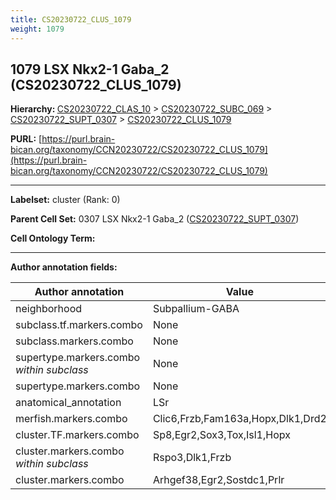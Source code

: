 ```yaml
---
title: CS20230722_CLUS_1079
weight: 1079
---
```

## 1079 LSX Nkx2-1 Gaba_2 (CS20230722_CLUS_1079)
<b>Hierarchy: </b>
[CS20230722_CLAS_10](../CS20230722_CLAS_10) >
[CS20230722_SUBC_069](../CS20230722_SUBC_069) >
[CS20230722_SUPT_0307](../CS20230722_SUPT_0307) >
[CS20230722_CLUS_1079](../CS20230722_CLUS_1079)

**PURL:** [https://purl.brain-bican.org/taxonomy/CCN20230722/CS20230722_CLUS_1079](https://purl.brain-bican.org/taxonomy/CCN20230722/CS20230722_CLUS_1079)

---


**Labelset:** cluster (Rank: 0)

**Parent Cell Set:** 0307 LSX Nkx2-1 Gaba_2 ([CS20230722_SUPT_0307](../CS20230722_SUPT_0307))



**Cell Ontology Term:** 

[MARKER GENES.]: #


---

[TRANSFERRED ANNOTATIONS.]: #


[AUTHOR ANNOTATION FIELDS.]: #


**Author annotation fields:**

| Author annotation | Value |
|-------------------|-------|
|neighborhood|Subpallium-GABA|
|subclass.tf.markers.combo|None|
|subclass.markers.combo|None|
|supertype.markers.combo _within subclass_|None|
|supertype.markers.combo|None|
|anatomical_annotation|LSr|
|merfish.markers.combo|Clic6,Frzb,Fam163a,Hopx,Dlk1,Drd2|
|cluster.TF.markers.combo|Sp8,Egr2,Sox3,Tox,Isl1,Hopx|
|cluster.markers.combo _within subclass_|Rspo3,Dlk1,Frzb|
|cluster.markers.combo|Arhgef38,Egr2,Sostdc1,Prlr|
